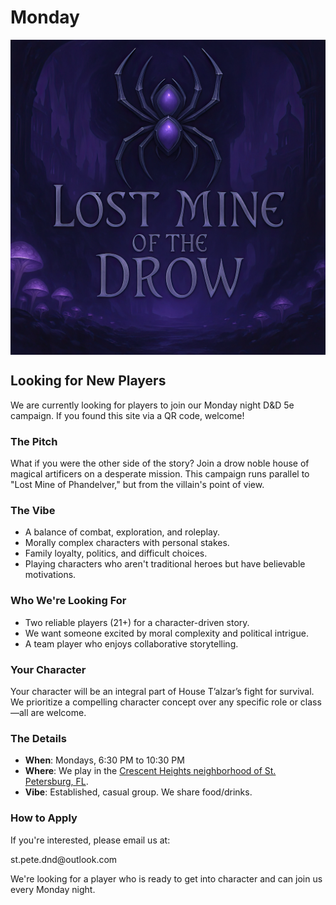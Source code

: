 # Monday

<link rel="stylesheet" href="drow_theme.css">

<p align="center">
  <img src="players/LMotD.webp" alt="Campaign Banner" style="max-width: 100%; display: block; margin: 0 auto;" />
</p>


## Looking for New Players

We are currently looking for players to join our Monday night D&D 5e campaign. If you found this site via a QR code, welcome!

### The Pitch
What if you were the other side of the story? Join a drow noble house of magical artificers on a desperate mission. This campaign runs parallel to "Lost Mine of Phandelver," but from the villain's point of view.

### The Vibe
*   A balance of combat, exploration, and roleplay.
*   Morally complex characters with personal stakes.
*   Family loyalty, politics, and difficult choices.
*   Playing characters who aren't traditional heroes but have believable motivations.

### Who We're Looking For
*   Two reliable players (21+) for a character-driven story.
*   We want someone excited by moral complexity and political intrigue.
*   A team player who enjoys collaborative storytelling.

### Your Character
Your character will be an integral part of House T’alzar’s fight for survival. We prioritize a compelling character concept over any specific role or class—all are welcome.

### The Details
*   **When**: Mondays, 6:30 PM to 10:30 PM
*   **Where**: We play in the [Crescent Heights neighborhood of St. Petersburg, FL](https://www.google.com/maps/place/Crescent+Heights,+St.+Petersburg,+FL+33704/@27.7957706,-82.6440311,18z/data=!3m1!4b1!4m6!3m5!1s0x88c2e1672ab42fdf:0xa01c80cba8acd4a9!8m2!3d27.7948849!4d-82.6415919!16s%2Fg%2F1tj4zhds?entry=ttu&g_ep=EgoyMDI1MDcyMy4wIKXMDSoASAFQAw%3D%3D).
*   **Vibe**: Established, casual group. We share food/drinks.

### How to Apply
If you're interested, please email us at:
<p class="recruitment-email">st.pete.dnd@outlook.com</p>
We're looking for a player who is ready to get into character and can join us every Monday night. 